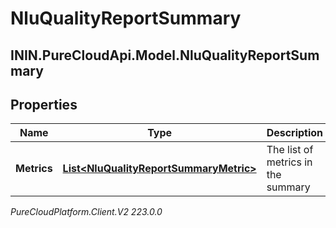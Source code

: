 # NluQualityReportSummary

## ININ.PureCloudApi.Model.NluQualityReportSummary

## Properties

|Name | Type | Description | Notes|
|------------ | ------------- | ------------- | -------------|
| **Metrics** | [**List&lt;NluQualityReportSummaryMetric&gt;**](NluQualityReportSummaryMetric) | The list of metrics in the summary | |



_PureCloudPlatform.Client.V2 223.0.0_
